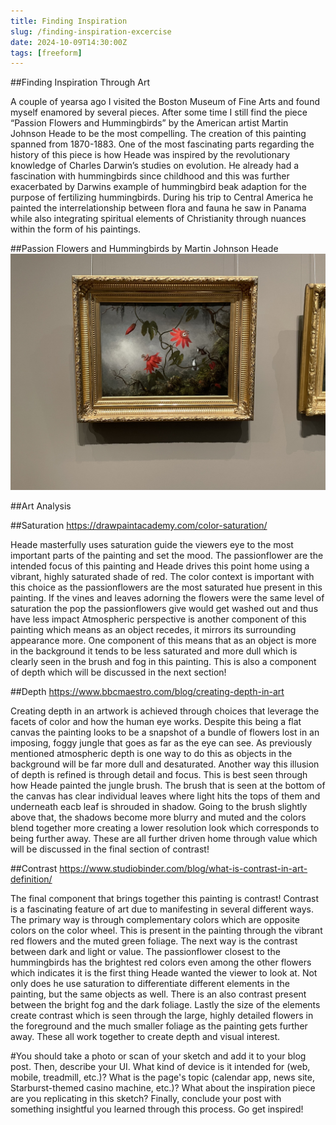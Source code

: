 ```yaml
---
title: Finding Inspiration
slug: /finding-inspiration-excercise
date: 2024-10-09T14:30:00Z
tags: [freeform]
---
```



##Finding Inspiration Through Art

A couple of yearsa ago I visited the Boston Museum of Fine Arts and found myself enamored by 
several pieces. After some time I still find the piece “Passion Flowers and Hummingbirds” by the American artist Martin Johnson Heade to be the most compelling. The creation of this painting spanned from 1870-1883. One of the most fascinating parts regarding the history of this piece is how Heade was inspired by the revolutionary knowledge of Charles Darwin’s studies on evolution. He already had a fascination with hummingbirds since childhood and this was further exacerbated by Darwins example of hummingbird beak adaption for the purpose of fertilizing hummingbirds. During his trip to Central America he painted the interrelationship between flora and fauna he saw in Panama while also integrating spiritual elements of Christianity through nuances within the form of his paintings. 

##Passion Flowers and Hummingbirds by Martin Johnson Heade
![passionflowers and hummingbirds image](../docs/assets/passionflowers-hummingbirds.jpeg)

##Art Analysis

##Saturation
https://drawpaintacademy.com/color-saturation/

Heade masterfully uses saturation guide the viewers eye to the most important parts of the painting and set the mood. The passionflower are the intended focus of this painting and Heade drives this point home using a vibrant, highly saturated shade of red. The color context is important with this choice as the passionflowers are the most saturated hue present in this painting. If the vines and leaves adorning the flowers were the same level of saturation the pop the passionflowers give would get washed out and thus have less impact Atmospheric perspective is another component of this painting which means as an object recedes, it mirrors its surrounding appearance more. One component of this means that as an object is more in the background it tends to be less saturated and more dull which is clearly seen in the brush and fog in this painting. This is also a component of depth which will be discussed in the next section! 

##Depth
https://www.bbcmaestro.com/blog/creating-depth-in-art

Creating depth in an artwork is achieved through choices that leverage the facets of color and how the human eye works. Despite this being a flat canvas the painting looks to be a snapshot of a bundle of flowers lost in an imposing, foggy jungle that goes as far as the eye can see. As previously mentioned atmospheric depth is one way to do this as objects in the background will be far more dull and desaturated. Another way this illusion of depth is refined is through detail and focus. This is best seen through how Heade painted the jungle brush. The brush that is seen at the bottom of the canvas has clear individual leaves where light hits the tops of them and underneath eacb leaf is shrouded in shadow. Going to the brush slightly above that, the shadows become more blurry and muted and the colors blend together more creating a lower resolution look which corresponds to being further away. These are all further driven home through value which will be discussed in the final section of contrast!


##Contrast 
https://www.studiobinder.com/blog/what-is-contrast-in-art-definition/

The final component that brings together this painting is contrast! Contrast is a fascinating feature of art due to manifesting in several different ways. The primary way is through complementary colors which are opposite colors on the color wheel. This is present in the painting through the vibrant red flowers and the muted green foliage. The next way is the contrast between dark and light or value. The passionflower closest to the hummingbirds has the brightest red colors even among the other flowers which indicates it is the first thing Heade wanted the viewer to look at. Not only does he use saturation to differentiate different elements in the painting, but the same objects as well. There is an also contrast present between the bright fog and the dark foliage. Lastly the size of the elements create contrast which is seen through the large, highly detailed flowers in the foreground and the much smaller foliage as the painting gets further away. These all work together to create depth and visual interest. 

#You should take a photo or scan of your sketch and add it to your blog post. Then, describe your UI. What kind of device is it intended for (web, mobile, treadmill, etc.)? What is the page's topic (calendar app, news site, Starburst-themed casino machine, etc.)? What about the inspiration piece are you replicating in this sketch?
Finally, conclude your post with something insightful you learned through this process.
Go get inspired!
